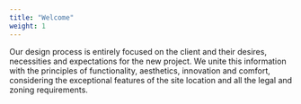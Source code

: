 ```yaml
---
title: "Welcome"
weight: 1
---
```


Our design process is entirely focused on the client and their desires, necessities and expectations for the new project. We unite this information with the principles of functionality, aesthetics, innovation and comfort, considering the exceptional features of the site location and all the legal and zoning requirements.
